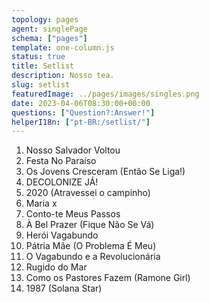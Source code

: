 ```yaml
---
topology: pages
agent: singlePage
schema: ["pages"]
template: one-column.js
status: true
title: Setlist
description: Nosso tea.
slug: setlist
featuredImage: ../pages/images/singles.png
date: 2023-04-06T08:30:00+00:00
questions: ["Question?:Answer!"]
helperI18n: ["pt-BR:/setlist/"]
---
```


1. Nosso Salvador Voltou
2. Festa No Paraíso
3. Os Jovens Cresceram (Então Se Liga!)
4. DECOLONIZE JÁ!
5. 2020 (Atravessei o campinho)
6. Maria x
7. Conto-te Meus Passos
8. À Bel Prazer (Fique Não Se Vá)
9. Herói Vagabundo
10. Pátria Mãe (O Problema É Meu)
11. O Vagabundo e a Revolucionária
12. Rugido do Mar
13. Como os Pastores Fazem (Ramone Girl)
14. 1987 (Solana Star)
